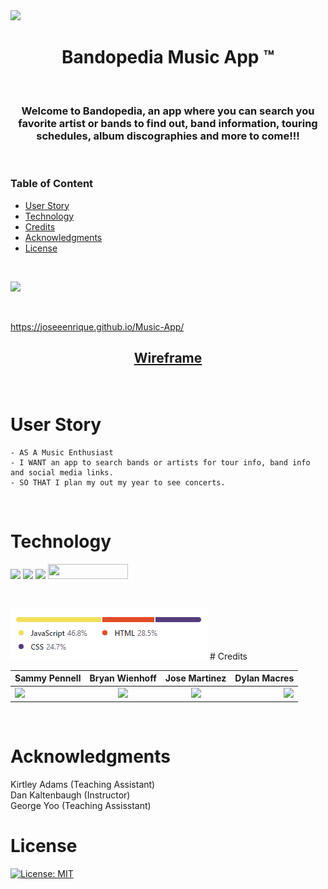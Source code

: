 <img src="https://user-images.githubusercontent.com/107449948/182294997-a580d964-4fb3-4131-ac04-b04341734093.jpg" />

<h1 align="center"> 
Bandopedia Music App &#153
</h1>

<p>&nbsp;</p>

<h3 align="center">
Welcome to Bandopedia, an app where you can search you favorite artist or bands to find out, band information, touring schedules, album discographies and more to come!!!
</h3>

<p>&nbsp;</p>

### Table of Content

- [User Story](#user-story)
- [Technology](#Technology)
- [Credits](#credits)
- [Acknowledgments](#Acknowledgments)
- [License](#license)

<p>&nbsp;</p>

[<img src="https://user-images.githubusercontent.com/107449948/182986279-83f0ff36-d1ab-4aee-979c-d3e99b40d44f.png">](https://joseeenrique.github.io/Music-App/)

<p>&nbsp;</p>

https://joseeenrique.github.io/Music-App/

## <p align="center"> [Wireframe](https://www.figma.com/file/AKJv6EhSlxbtuM9MjxTo0M/Untitled?node-id=0%3A1) </p>

<p>&nbsp;</p>

# User Story

    - AS A Music Enthusiast
    - I WANT an app to search bands or artists for tour info, band info and social media links.
    - SO THAT I plan my out my year to see concerts.

<p>&nbsp;</p>

# Technology

<img src="https://img.shields.io/badge/HTML-239120?style=for-the-badge&logo=html5&logoColor=white"> <img src="https://img.shields.io/badge/CSS-239120?&style=for-the-badge&logo=css3&logoColor=white"> <img src="https://img.shields.io/badge/JavaScript-323330?style=for-the-badge&logo=javascript&logoColor=F7DF1E"> <img src="https://user-images.githubusercontent.com/107449948/182315151-08c6a8cb-9059-4929-9f23-8c04075ef5c2.png" width="128" height="24">

<p>&nbsp;</p>
<img src = "./Assets/images/tech.png" alt = "languages used">
# Credits

| Sammy Pennell                                                                                                                        |                                                             Bryan Wienhoff                                                              |                                                               Jose Martinez                                                               |                                                                                                                             Dylan Macres |
| :----------------------------------------------------------------------------------------------------------------------------------- | :-------------------------------------------------------------------------------------------------------------------------------------: | :---------------------------------------------------------------------------------------------------------------------------------------: | ---------------------------------------------------------------------------------------------------------------------------------------: |
| [<img src="https://img.shields.io/badge/GitHub-100000?style=for-the-badge&logo=github&logoColor=white">](https://github.com/SammyDP) | [<img src="https://img.shields.io/badge/GitHub-100000?style=for-the-badge&logo=github&logoColor=white">](https://github.com/Hoffalypse) | [<img src="https://img.shields.io/badge/GitHub-100000?style=for-the-badge&logo=github&logoColor=white">](https://github.com/joseeenrique) | [<img src="https://img.shields.io/badge/GitHub-100000?style=for-the-badge&logo=github&logoColor=white">](https://github.com/DylanMacres) |

<!-- [<img src="https://img.shields.io/badge/GitHub-100000?style=for-the-badge&logo=github&logoColor=white">](https://github.com/DylanMacres) -->

<p>&nbsp;</p>

# Acknowledgments
Kirtley Adams (Teaching Assistant) <br>
Dan Kaltenbaugh (Instructor)<br>
George Yoo (Teaching Assisstant)

# License

[![License: MIT](https://img.shields.io/badge/License-MIT-yellow.svg)](https://opensource.org/licenses/MIT)
